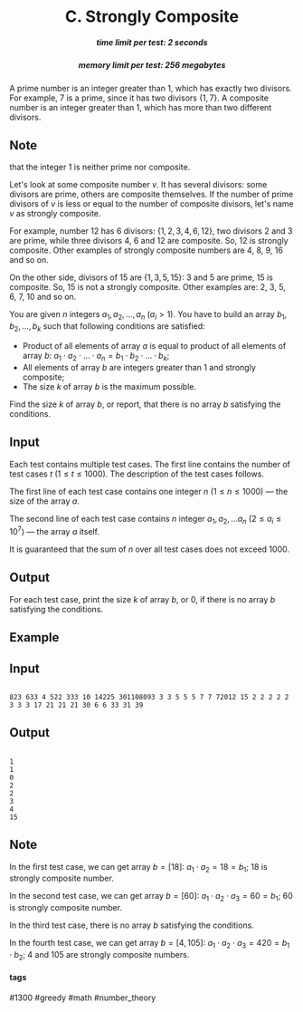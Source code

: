 <h1 style='text-align: center;'> C. Strongly Composite</h1>

<h5 style='text-align: center;'>time limit per test: 2 seconds</h5>
<h5 style='text-align: center;'>memory limit per test: 256 megabytes</h5>

A prime number is an integer greater than $1$, which has exactly two divisors. For example, $7$ is a prime, since it has two divisors $\{1, 7\}$. A composite number is an integer greater than $1$, which has more than two different divisors.

## Note

 that the integer $1$ is neither prime nor composite.

Let's look at some composite number $v$. It has several divisors: some divisors are prime, others are composite themselves. If the number of prime divisors of $v$ is less or equal to the number of composite divisors, let's name $v$ as strongly composite.

For example, number $12$ has $6$ divisors: $\{1, 2, 3, 4, 6, 12\}$, two divisors $2$ and $3$ are prime, while three divisors $4$, $6$ and $12$ are composite. So, $12$ is strongly composite. Other examples of strongly composite numbers are $4$, $8$, $9$, $16$ and so on.

On the other side, divisors of $15$ are $\{1, 3, 5, 15\}$: $3$ and $5$ are prime, $15$ is composite. So, $15$ is not a strongly composite. Other examples are: $2$, $3$, $5$, $6$, $7$, $10$ and so on.

You are given $n$ integers $a_1, a_2, \dots, a_n$ ($a_i > 1$). You have to build an array $b_1, b_2, \dots, b_k$ such that following conditions are satisfied: 

* Product of all elements of array $a$ is equal to product of all elements of array $b$: $a_1 \cdot a_2 \cdot \ldots \cdot a_n = b_1 \cdot b_2 \cdot \ldots \cdot b_k$;
* All elements of array $b$ are integers greater than $1$ and strongly composite;
* The size $k$ of array $b$ is the maximum possible.

Find the size $k$ of array $b$, or report, that there is no array $b$ satisfying the conditions.

## Input

Each test contains multiple test cases. The first line contains the number of test cases $t$ ($1 \le t \le 1000$). The description of the test cases follows.

The first line of each test case contains one integer $n$ ($1 \le n \le 1000$) — the size of the array $a$.

The second line of each test case contains $n$ integer $a_1, a_2, \dots a_n$ ($2 \le a_i \le 10^7$) — the array $a$ itself.

It is guaranteed that the sum of $n$ over all test cases does not exceed $1000$.

## Output

For each test case, print the size $k$ of array $b$, or $0$, if there is no array $b$ satisfying the conditions.

## Example

## Input


```

823 633 4 522 333 10 14225 301108093 3 3 5 5 5 7 7 72012 15 2 2 2 2 2 3 3 3 17 21 21 21 30 6 6 33 31 39
```
## Output


```

1
1
0
2
2
3
4
15

```
## Note

In the first test case, we can get array $b = [18]$: $a_1 \cdot a_2 = 18 = b_1$; $18$ is strongly composite number.

In the second test case, we can get array $b = [60]$: $a_1 \cdot a_2 \cdot a_3 = 60 = b_1$; $60$ is strongly composite number.

In the third test case, there is no array $b$ satisfying the conditions.

In the fourth test case, we can get array $b = [4, 105]$: $a_1 \cdot a_2 \cdot a_3 = 420 = b_1 \cdot b_2$; $4$ and $105$ are strongly composite numbers.



#### tags 

#1300 #greedy #math #number_theory 